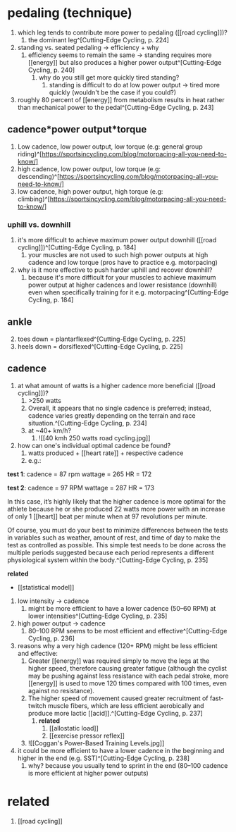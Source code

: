 # pedaling (technique)
1. which leg tends to contribute more power to pedaling ([[road cycling]])?
	1. the dominant leg^[Cutting-Edge Cycling, p. 224]
2. standing vs. seated pedaling → efficiency + why
	1. efficiency seems to remain the same → standing requires more [[energy]] but also produces a higher power output^[Cutting-Edge Cycling, p. 240]
		1. why do you still get more quickly tired standing?
			1. standing is difficult to do at low power output → tired more quickly (wouldn't be the case if you could?)
3. roughly 80 percent of [[energy]] from metabolism results in heat rather than mechanical power to the pedal^[Cutting-Edge Cycling, p. 243]
## $\text{cadence*power output*torque}$
1. Low cadence, low power output, low torque (e.g: general group riding)^[https://sportsincycling.com/blog/motorpacing-all-you-need-to-know/]
2. high cadence, low power output, low torque (e.g: descending)^[https://sportsincycling.com/blog/motorpacing-all-you-need-to-know/]
3. low cadence, high power output, high torque (e.g: climbing)^[https://sportsincycling.com/blog/motorpacing-all-you-need-to-know/]

### uphill vs. downhill
1. it's more difficult to achieve maximum power output downhill ([[road cycling]])^[Cutting-Edge Cycling, p. 184]
	1. your muscles are not used to such high power outputs at high cadence and low torque (pros have to practice e.g. motorpacing)
2. why is it more effective to push harder uphill and recover downhill?
	1. because it's more difficult for your muscles to achieve maximum power output at higher cadences and lower resistance (downhill) even when specifically training for it e.g. motorpacing^[Cutting-Edge Cycling, p. 184]

## ankle
2. toes down = plantarflexed^[Cutting-Edge Cycling, p. 225]
3. heels down = dorsiflexed^[Cutting-Edge Cycling, p. 225]

## cadence
1. at what amount of watts is a higher cadence more beneficial ([[road cycling]])?
	1. $\text{>250 watts}$
	2. Overall, it appears that no single cadence is preferred; instead, cadence varies greatly depending on the terrain and race situation.^[Cutting-Edge Cycling, p. 234]
	3. at ~40+ km/h?
		1. ![[40 kmh 250 watts road cycling.jpg]]
2. how can one's individual optimal cadence be found?
	1. watts produced + [[heart rate]] + respective cadence
	2. e.g.:

**test 1**:
cadence = 87 rpm
wattage = 265
HR = 172

**test 2**:
cadence = 97 RPM
wattage = 287
HR = 173

In this case, it’s highly likely that the higher cadence is more optimal for the athlete because he or she produced 22 watts more power with an increase of only 1 [[heart]] beat per minute when at 97 revolutions per minute.

Of course, you must do your best to minimize differences between the tests in variables such as weather, amount of rest, and time of day to make the test as controlled as possible. This simple test needs to be done across the multiple periods suggested because each period represents a different physiological system within the body.^[Cutting-Edge Cycling, p. 235]

**related**
- [[statistical model]]

1. low intensity → cadence
	1. might be more efficient to have a lower cadence (50–60 RPM) at lower intensities^[Cutting-Edge Cycling, p. 235]
2. high power output → cadence
	1. 80–100 RPM seems to be most efficient and effective^[Cutting-Edge Cycling, p. 236]
3. reasons why a very high cadence (120+ RPM) might be less efficient and effective:
	1. Greater [[energy]] was required simply to move the legs at the higher speed, therefore causing greater fatigue (although the cyclist may be pushing against less resistance with each pedal stroke, more [[energy]] is used to move 120 times compared with 100 times, even against no resistance).
	2. The higher speed of movement caused greater recruitment of fast-twitch muscle fibers, which are less efficient aerobically and produce more lactic [[acid]].^[Cutting-Edge Cycling, p. 237]
		1. **related**
			1. [[allostatic load]]
			2. [[exercise pressor reflex]]
	3. ![[Coggan's Power-Based Training Levels.jpg]]
4. it could be more efficient to have a lower cadence in the beginning and higher in the end (e.g. SST)^[Cutting-Edge Cycling, p. 238]
	1. why? because you usually tend to sprint in the end (80–100 cadence is more efficient at higher power outputs)

# related
1. [[road cycling]]